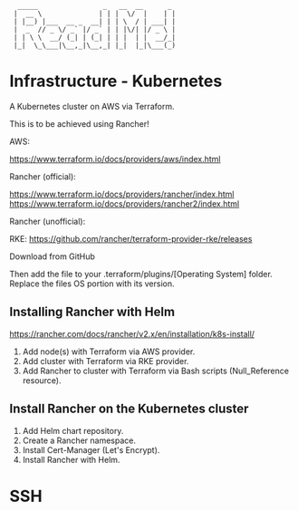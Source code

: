       _____                _   __  __      _ 
     |  __ \              | | |  \/  |    | |
     | |__) |___  __ _  __| | | \  / | ___| |
     |  _  // _ \/ _` |/ _` | | |\/| |/ _ \ |
     | | \ \  __/ (_| | (_| | | |  | |  __/_|
     |_|  \_\___|\__,_|\__,_| |_|  |_|\___(_)
                                         
# Infrastructure - Kubernetes

A Kubernetes cluster on AWS via Terraform.

This is to be achieved using Rancher!

AWS:

https://www.terraform.io/docs/providers/aws/index.html

Rancher (official):

https://www.terraform.io/docs/providers/rancher/index.html
https://www.terraform.io/docs/providers/rancher2/index.html

Rancher (unofficial):

RKE: https://github.com/rancher/terraform-provider-rke/releases

Download from GitHub

Then add the file to your .terraform/plugins/[Operating System] folder.
Replace the files OS portion with its version.

## Installing Rancher with Helm

https://rancher.com/docs/rancher/v2.x/en/installation/k8s-install/

1. Add node(s) with Terraform via AWS provider.
2. Add cluster with Terraform via RKE provider.
3. Add Rancher to cluster with Terraform via Bash scripts (Null_Reference resource).

## Install Rancher on the Kubernetes cluster

1. Add Helm chart repository.
2. Create a Rancher namespace.
3. Install Cert-Manager (Let's Encrypt).
4. Install Rancher with Helm.

# SSH

